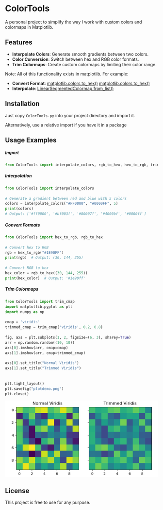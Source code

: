 # ColorTools

A personal project to simplify the way I work with custom colors and colormaps in Matplotlib. 

## Features

- **Interpolate Colors**: Generate smooth gradients between two colors.
- **Color Conversion**: Switch between hex and RGB color formats.
- **Trim Colormaps**: Create custom colormaps by limiting their color range.

Note: All of this functionality exists in matplotlib. For example:
- **Convert Format**: [matplotlib.colors.to_hex()](https://matplotlib.org/stable/api/_as_gen/matplotlib.colors.to_hex.html)
                  [matplotlib.colors.to_hex()](https://matplotlib.org/stable/api/_as_gen/matplotlib.colors.to_hex.html)
- **Interpolate**: [LinearSegmentedColormap.from_list()](https://matplotlib.org/stable/api/_as_gen/matplotlib.colors.LinearSegmentedColormap.html#matplotlib.colors.LinearSegmentedColormap)

## Installation

Just copy `ColorTools.py` into your project directory and import it.

Alternatively, use a relative import if you have it in a package


## Usage Examples

##### Import
```python
from ColorTools import interpolate_colors, rgb_to_hex, hex_to_rgb, trim_cmap
```

##### Interpolation
```python
from ColorTools import interpolate_colors

# Generate a gradient between red and blue with 5 colors
colors = interpolate_colors("#FF0000", "#0000FF", 5)
print(colors)
# Output: ['#ff0000', '#bf003f', '#80007f', '#4000bf', '#0000ff']
```

##### Convert Formats
```python
from ColorTools import hex_to_rgb, rgb_to_hex

# Convert hex to RGB
rgb = hex_to_rgb("#1E90FF")
print(rgb)  # Output: (30, 144, 255)

# Convert RGB to hex
hex_color = rgb_to_hex((30, 144, 255))
print(hex_color)  # Output: '#1e90ff'

```

##### Trim Colormaps
```python
from ColorTools import trim_cmap
import matplotlib.pyplot as plt
import numpy as np

cmap = 'viridis'
trimmed_cmap = trim_cmap('viridis', 0.2, 0.8)

fig, axs = plt.subplots(1, 2, figsize=(6, 3), sharey=True)
arr = np.random.random((10, 10))
axs[0].imshow(arr, cmap=cmap)
axs[1].imshow(arr, cmap=trimmed_cmap)

axs[0].set_title("Normal Viridis")
axs[1].set_title("Trimmed Viridis")


plt.tight_layout()
plt.savefig("plotdemo.png")
plt.close()
```
![plot](./plotdemo.png)


## License
This project is free to use for any purpose. 